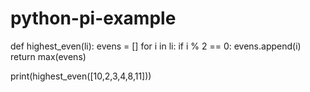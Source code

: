 # python-pi-example

def highest_even(li):
  evens = []
  for i in li:
    if i % 2 == 0:
      evens.append(i)
  return max(evens)


  



print(highest_even([10,2,3,4,8,11]))